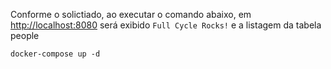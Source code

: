 Conforme o solictiado, ao executar o comando abaixo, em [http://localhost:8080](http://localhost:8080) será exibido `Full Cycle Rocks!` e a listagem da tabela people

```
docker-compose up -d
```